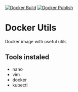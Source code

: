 [![Docker Build](https://github.com/alexvargasbenamburg/Docker_Utils/actions/workflows/docker-image.yml/badge.svg?branch=main)](https://github.com/alexvargasbenamburg/Docker_Utils/actions/workflows/docker-image.yml)
[![Docker Publish](https://github.com/alexvargasbenamburg/Docker_Utils/actions/workflows/docker-publish.yml/badge.svg)](https://github.com/alexvargasbenamburg/Docker_Utils/actions/workflows/docker-publish.yml)

# Docker Utils
Docker image with useful utils 


## Tools instaled
 * nano
 * vim
 * docker
 * kubectl
